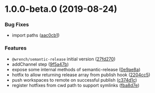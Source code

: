 # 1.0.0-beta.0 (2019-08-24)


### Bug Fixes

* import paths ([aac0cb1](https://github.com/gavar/wrench/commit/aac0cb1))


### Features

* `@wrench/semantic-release` initial version ([27fd270](https://github.com/gavar/wrench/commit/27fd270))
* addChannel step ([9f5a47b](https://github.com/gavar/wrench/commit/9f5a47b))
* expose some internal methods of semantic-release ([0e9ae8a](https://github.com/gavar/wrench/commit/0e9ae8a))
* hotfix to allow returning release array from publish hook ([2204cc5](https://github.com/gavar/wrench/commit/2204cc5))
* push workspaces to remote on successful publish ([c374d1c](https://github.com/gavar/wrench/commit/c374d1c))
* register hotfixes from cwd path to support symlinks ([fba8d7e](https://github.com/gavar/wrench/commit/fba8d7e))
